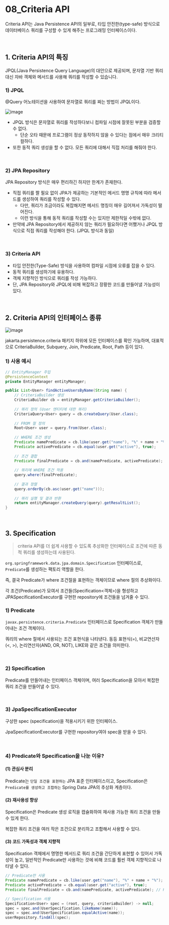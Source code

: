 # 08_Criteria API

Criteria API는 Java Persistence API의 일부로, 타입 안전한(type-safe) 방식으로 데이터베이스 쿼리를 구성할 수 있게 해주는 프로그래밍 인터페이스이다.

<br>

## 1. Criteria API의 특징

JPQL(Java Persistence Query Language)의 대안으로 제공되며, 문자열 기반 쿼리 대신 자바 객체와 메서드를 사용해 쿼리를 작성할 수 있습니다.

### 1) JPQL

@Query 어노테이션을 사용하여 문자열로 쿼리를 짜는 방법이 JPQL이다.

![image](https://github.com/user-attachments/assets/487fda98-8748-4227-b028-d7516aeb3ce1)

- JPQL 방식은 문자열로 쿼리를 작성하다보니 컴파일 시점에 잘못된 부분을 검증할 수 없다.
  - 단순 오타 때문에 프로그램이 정상 동작하지 않을 수 있다는 점에서 매우 크리티컬하다.
- 또한 동적 쿼리 생성을 할 수 없다. 모든 쿼리에 대해서 직접 처리를 해줘야 한다.

<br>

### 2) JPA Repository

JPA Repository 방식은 매우 편리하긴 하지만 한계가 존재한다.

- 직접 쿼리를 짤 필요 없이 JPA가 제공하는 기본적인 메서드 명명 규칙에 따라 메서드를 생성하여 쿼리를 작성할 수 있다.
  - 다만, 쿼리가 조금이라도 복잡해지면 메서드 명칭이 매우 길어져서 가독성이 떨어진다.
  - 이런 방식을 통해 동적 쿼리를 작성할 수는 있지만 제한적일 수밖에 없다.
- 만약에 JPA Repository에서 제공하지 않는 쿼리가 필요하다면 어쨌거나 JPQL 방식으로 직접 쿼리를 작성해야 한다. (JPQL 방식과 동일)

<br>

### 3) Criteria API

- 타입 안전한(Type-Safe) 방식을 사용하여 컴파일 시점에 오류를 잡을 수 있다.
- 동적 쿼리를 생성하기에 유용하다.
- 객체 지향적인 방식으로 쿼리를 작성 가능하다.
- 단, JPA Repository와 JPQL에 비해 복잡하고 장황한 코드를 만들어낼 가능성이 있다.

<br>

## 2. Criteria API의 인터페이스 종류

![image](https://github.com/user-attachments/assets/f7b24d53-fc08-409b-b0d4-d46fea10f9a7)

jakarta.persistence.criteria 패키지 하위에 모든 인터페이스를 확인 가능하며, 대표적으로 CriteriaBuilder, Subquery, Join, Predicate, Root, Path 등이 있다.

### 1) 사용 예시

```java
// EntityManager 주입
@PersistenceContext
private EntityManager entityManager;

public List<User> findActiveUsersByName(String name) {
    // CriteriaBuilder 생성
    CriteriaBuilder cb = entityManager.getCriteriaBuilder();
    
    // 쿼리 정의 (User 엔티티에 대한 쿼리)
    CriteriaQuery<User> query = cb.createQuery(User.class);
    
    // FROM 절 정의
    Root<User> user = query.from(User.class);
    
    // WHERE 조건 생성
    Predicate namePredicate = cb.like(user.get("name"), "%" + name + "%");
    Predicate activePredicate = cb.equal(user.get("active"), true);
    
    // 조건 결합
    Predicate finalPredicate = cb.and(namePredicate, activePredicate);
    
    // 쿼리에 WHERE 조건 적용
    query.where(finalPredicate);
    
    // 결과 정렬
    query.orderBy(cb.asc(user.get("name")));
    
    // 쿼리 실행 및 결과 반환
    return entityManager.createQuery(query).getResultList();
}
```

<br>

## 3. Specification

> criteria API를 더 쉽게 사용할 수 있도록 추상화한 인터페이스로 조건에 따른 동적 쿼리를 생성하는데 사용된다.

`org.springframework.data.jpa.domain.Specification` 인터페이스로, `Predicate`를 생성하는 팩토리 역할을 한다.

즉, 결국 Predicate가 where 조건절을 표현하는 객체이므로 where 절의 추상화이다.

각 조건(Predicate)가 모여서 조건들(Specification<객체>)을 형성하고  JPASpecificationExecutor를 구현한 repository에 조건들을 넘겨줄 수 있다.

### 1) Predicate

`javax.persistence.criteria.Predicate` 인터페이스로 Specification 객체가 만들어내는 조건 객체이다.

쿼리의 where 절에서 사용되는 조건 표현식을 나타낸다. 동등 표현식(=), 비교연산자(<, >), 논리연산자(AND, OR, NOT), LIKE와 같은 조건을 의미한다.

<br>

### 2) Specification

Predicate를 만들어내는 인터페이스 객체이며, 여러 Specification을 모아서 복잡한 쿼리 조건을 만들어낼 수 있다.

<br>

### 3) JpaSpecificationExecutor

구상한 spec (specification)을 적용시키기 위한 인터페이스.

JpaSpecificationExecutor를 구현한 repository여야 spec을 받을 수 있다.

<br>

### 4) Predicate와 Specification을 나눈 이유?

#### (1) 관심사 분리

Predicate는 `단일 조건을 표현하는` JPA 표준 인터페이스이고, Specification은 `Predicate를 생성하고 조합하는` Spring Data JPA의 추상화 계층이다.

#### (2) 재사용성 향상

Specification은 Predicate 생성 로직을 캡슐화하여 재사용 가능한 쿼리 조건을 만들 수 있게 한다.

복잡한 쿼리 조건을 여러 작은 조건으로 분리하고 조합해서 사용할 수 있다.

#### (3) 코드 가독성과 객체 지향적

Specification 객체에서 명명한 메서드로 쿼리 조건을 간단하게 표현할 수 있어서 가독성이 높고, 일반적인 Predicate만 사용하는 것에 비해 코드를 훨씬 객체 지향적으로 나타낼 수 있다.

```java
// Predicate만 사용
Predicate namePredicate = cb.like(user.get("name"), "%" + name + "%");
Predicate activePredicate = cb.equal(user.get("active"), true);
Predicate finalPredicate = cb.and(namePredicate, activePredicate); // Predicate 간 조합 필요

// Specification 사용
Specification<User> spec = (root, query, criteriaBuilder) -> null;
spec = spec.and(UserSpecification.likeName(name));
spec = spec.and(UserSpecification.equalActive(name));
userRepository.findAll(spec);
```

